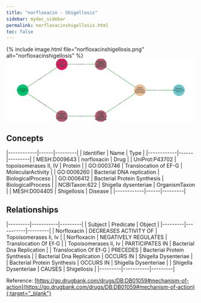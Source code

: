 ```yaml
---
title: "norfloxacin - Shigellosis"
sidebar: mydoc_sidebar
permalink: norfloxacinshigellosis.html
toc: false 
---
```


{% include image.html file="norfloxacinshigellosis.png" alt="norfloxacinshigellosis" %}![Path Visualization](/images/norfloxacinshigellosis.png)

## Concepts

|------------|------|---------|
| Identifier | Name | Type    |
|------------|------|---------|
| MESH:D009643 | norfloxacin | Drug |
| UniProt:P43702 | topoisomerases II, IV | Protein |
| GO:0003746 | Translocation of EF-G | MolecularActivity |
| GO:0006260 | Bacterial DNA replication | BiologicalProcess |
| GO:0006412 | Bacterial Protein Synthesis | BiologicalProcess |
| NCBITaxon:622 | Shigella dysenteriae | OrganismTaxon |
| MESH:D004405 | Shigellosis | Disease |
|------------|------|---------|

## Relationships

|---------|-----------|---------|
| Subject | Predicate | Object  |
|---------|-----------|---------|
| Norfloxacin | DECREASES ACTIVITY OF | Topoisomerases Ii, Iv |
| Norfloxacin | NEGATIVELY REGULATES | Translocation Of Ef-G |
| Topoisomerases Ii, Iv | PARTICIPATES IN | Bacterial Dna Replication |
| Translocation Of Ef-G | PRECEDES | Bacterial Protein Synthesis |
| Bacterial Dna Replication | OCCURS IN | Shigella Dysenteriae |
| Bacterial Protein Synthesis | OCCURS IN | Shigella Dysenteriae |
| Shigella Dysenteriae | CAUSES | Shigellosis |
|---------|-----------|---------|

Reference: [https://go.drugbank.com/drugs/DB:DB01059#mechanism-of-action](https://go.drugbank.com/drugs/DB:DB01059#mechanism-of-action){:target="_blank"}